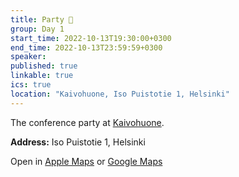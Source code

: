 ```yaml
---
title: Party 🎉
group: Day 1
start_time: 2022-10-13T19:30:00+0300
end_time: 2022-10-13T23:59:59+0300
speaker:
published: true
linkable: true
ics: true
location: "Kaivohuone, Iso Puistotie 1, Helsinki"
---
```


The conference party at [Kaivohuone](https://www.kaivohuone.fi).

**Address:** Iso Puistotie 1, Helsinki

Open in [Apple Maps](https://maps.apple.com/?address=Iso%20Puistotie%201,%2000140%20Helsinki,%20Finland&auid=8811687035197337805&ll=60.157557,24.955847&lsp=9902&q=Kaivohuone&_ext=CioKBAgEEHkKBAgFEAMKBAgGEBEKBAgKEAAKBAhSEAIKBAhVEA4KBAhZEAESJinr5dJElRNOQDHUW6CfPPI4QDlpu/iguxROQEHSwDyz2/Y4QFAE) or [Google Maps](https://goo.gl/maps/pRFscrn2BmMbKNGEA)
